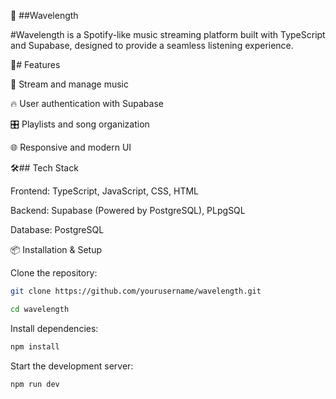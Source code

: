 🎵 ##Wavelength

#Wavelength is a Spotify-like music streaming platform built with TypeScript and Supabase, designed to provide a seamless listening experience.

🚀# Features

🎼 Stream and manage music

🔥 User authentication with Supabase

🎛️ Playlists and song organization

🌐 Responsive and modern UI

🛠## Tech Stack

Frontend: TypeScript, JavaScript, CSS, HTML

Backend: Supabase (Powered by PostgreSQL), PLpgSQL

Database: PostgreSQL

📦 Installation & Setup

Clone the repository:
```sh
git clone https://github.com/yourusername/wavelength.git
```
```sh
cd wavelength
```
Install dependencies:
```sh
npm install
```
Start the development server:
```sh
npm run dev
```
